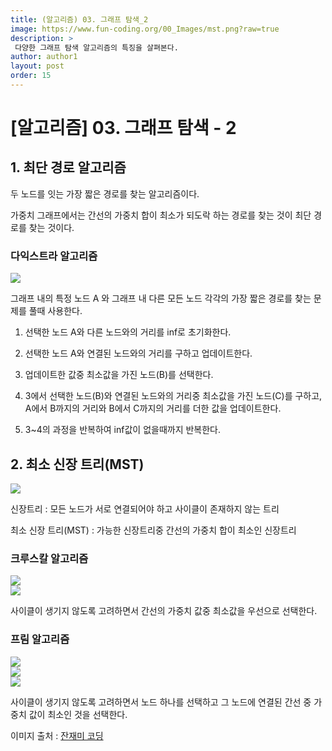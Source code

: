 ```yaml
---
title: (알고리즘) 03. 그래프 탐색_2
image: https://www.fun-coding.org/00_Images/mst.png?raw=true
description: >
 다양한 그래프 탐색 알고리즘의 특징을 살펴본다.
author: author1
layout: post
order: 15
---
```


# [알고리즘] 03. 그래프 탐색 - 2

## 1. 최단 경로 알고리즘

두 노드를 잇는 가장 짧은 경로를 찾는 알고리즘이다.

가중치 그래프에서는 간선의 가중치 합이 최소가 되도락 하는 경로를 찾는 것이 최단 경로를 찾는 것이다.

### 다익스트라 알고리즘

<img src="https://upload.wikimedia.org/wikipedia/commons/5/57/Dijkstra_Animation.gif?raw=true" style="max-width:100%;margin-left: auto; margin-right: auto; display: block;">

그래프 내의 특정 노드 A 와 그래프 내 다른 모든 노드 각각의 가장 짧은 경로를 찾는 문제를 풀때 사용한다.

1. 선택한 노드 A와 다른 노드와의 거리를 inf로 초기화한다.

2. 선택한 노드 A와 연결된 노드와의 거리를 구하고 업데이트한다.

3. 업데이트한 값중 최소값을 가진 노드(B)를 선택한다.

4. 3에서 선택한 노드(B)와 연결된 노드와의 거리중 최소값을 가진 노드(C)를 구하고, A에서 B까지의 거리와 B에서 C까지의 거리를 더한 값을 업데이트한다.

5. 3~4의 과정을 반복하여 inf값이 없을때까지 반복한다. 

## 2. 최소 신장 트리(MST)

<img src="https://www.fun-coding.org/00_Images/mst.png?raw=true" style="max-width:100%;margin-left: auto; margin-right: auto; display: block;">

신장트리 : 모든 노드가 서로 연결되어야 하고 사이클이 존재하지 않는 트리

최소 신장 트리(MST) : 가능한 신장트리중 간선의 가중치 합이 최소인 신장트리

### 크루스칼 알고리즘

<img src="https://www.fun-coding.org/00_Images/kruscal_internal1.png?raw=true" style="max-width:100%;margin-left: auto; margin-right: auto; display: block;">

<img src="https://www.fun-coding.org/00_Images/kruscal_internal2.png?raw=true" style="max-width:100%;margin-left: auto; margin-right: auto; display: block;">

사이클이 생기지 않도록 고려하면서 간선의 가중치 값중 최소값을 우선으로 선택한다. 

### 프림 알고리즘

<img src="https://www.fun-coding.org/00_Images/prim1.png?raw=true" style="max-width:100%;margin-left: auto; margin-right: auto; display: block;">

<img src="https://www.fun-coding.org/00_Images/prim2.png?raw=true" style="max-width:100%;margin-left: auto; margin-right: auto; display: block;">

<img src="https://www.fun-coding.org/00_Images/prim3.png?raw=true" style="max-width:100%;margin-left: auto; margin-right: auto; display: block;">

사이클이 생기지 않도록 고려하면서 노드 하나를 선택하고 그 노드에 연결된 간선 중 가중치 값이 최소인 것을 선택한다.


이미지 출처 : [잔재미 코딩](https://www.fun-coding.org/)
